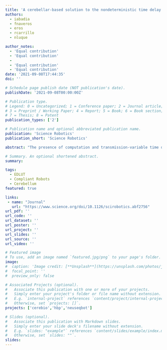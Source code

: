 ```yaml
---
title: 'A cerebellar-based solution to the nondeterministic time delay problem in robotic control'
authors:
  - iabadia
  - fnaveros
  - eros
  - rcarrillo
  - nluque

author_notes:
  - 'Equal contribution'
  - 'Equal contribution'
  -
  - 'Equal contribution'
  - 'Equal contribution'
date: '2021-09-08T17:44:35'
doi: ''

# Schedule page publish date (NOT publication's date).
publishDate: '2021-09-08T00:00:00Z'

# Publication type.
# Legend: 0 = Uncategorized; 1 = Conference paper; 2 = Journal article;
# 3 = Preprint / Working Paper; 4 = Report; 5 = Book; 6 = Book section;
# 7 = Thesis; 8 = Patent
publication_types: ['2']

# Publication name and optional abbreviated publication name.
publication: 'Science Robotics'
publication_short: 'Science Robotics'

abstract: "The presence of computation and transmission-variable time delays within a robotic control loop is a major cause of instability, hindering safe human-robot interaction (HRI) under these circumstances. Classical control theory has been adapted to counteract the presence of such variable delays; however, the solutions provided to date cannot cope with HRI robotics inherent features. The highly nonlinear dynamics of HRI cobots (robots intended for human interaction in collaborative tasks), together with the growing use of flexible joints and elastic materials providing passive compliance, prevent traditional control solutions from being applied. Conversely, human motor control natively deals with low power actuators, nonlinear dynamics, and variable transmission time delays. The cerebellum, pivotal to human motor control, is able to predict motor commands by correlating current and past sensorimotor signals, and to ultimately compensate for the existing sensorimotor human delay (tens of milliseconds). This work aims at bridging those inherent features of cerebellar motor control and current robotic challenges—namely, compliant control in the presence of variable sensorimotor delays. We implement a cerebellar-like spiking neural network (SNN) controller that is adaptive, compliant, and robust to variable sensorimotor delays by replicating the cerebellar mechanisms that embrace the presence of biological delays and allow motor learning and adaptation."

# Summary. An optional shortened abstract.
summary:

tags:
  - EDLUT
  - Compliant Robots
  - Cerebellum
featured: true

links:
 - name: "Journal"
   url: "https://www.science.org/doi/10.1126/scirobotics.abf2756"
url_pdf: ''
url_code: ''
url_dataset: ''
url_poster: ''
url_project: ''
url_slides: ''
url_source: ''
url_video: ''

# Featured image
# To use, add an image named `featured.jpg/png` to your page's folder.
image:
#  caption: 'Image credit: [**Unsplash**](https://unsplash.com/photos/jdD8gXaTZsc)'
#  focal_point: ''
#  preview_only: false

# Associated Projects (optional).
#   Associate this publication with one or more of your projects.
#   Simply enter your project's folder or file name without extension.
#   E.g. `internal-project` references `content/project/internal-project/index.md`.
#   Otherwise, set `projects: []`.
projects: ['cerebio','hbp','neuseqbot']

# Slides (optional).
#   Associate this publication with Markdown slides.
#   Simply enter your slide deck's filename without extension.
#   E.g. `slides: "example"` references `content/slides/example/index.md`.
#   Otherwise, set `slides: ""`.
slides:
---
```

